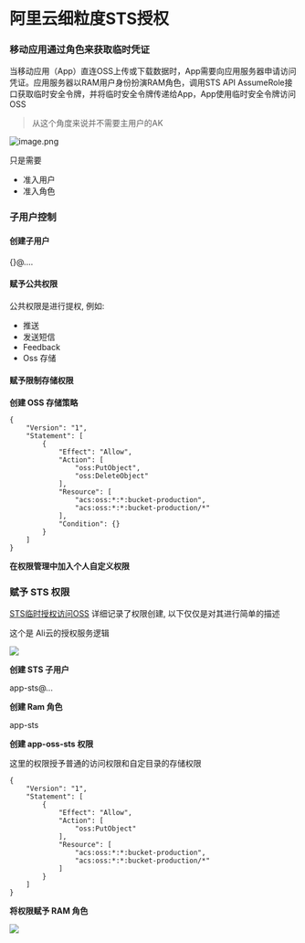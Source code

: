 # 阿里云细粒度STS授权

### 移动应用通过角色来获取临时凭证

当移动应用（App）直连OSS上传或下载数据时，App需要向应用服务器申请访问凭证。应用服务器以RAM用户身份扮演RAM角色，调用STS API
AssumeRole接口获取临时安全令牌，并将临时安全令牌传递给App，App使用临时安全令牌访问OSS
> 从这个角度来说并不需要主用户的AK

![image.png](https://file.wulicode.com/yuque/202208/04/23/0823AEY13Pj5.png?x-oss-process=image/resize,h_424)

只是需要

- 准入用户
- 准入角色

### 子用户控制

#### 创建子用户

{}@....

#### 赋予公共权限

公共权限是进行提权, 例如:

- 推送
- 发送短信
- Feedback
- Oss 存储

#### 赋予限制存储权限

**创建 OSS 存储策略**

```
{
    "Version": "1",
    "Statement": [
        {
            "Effect": "Allow",
            "Action": [
                "oss:PutObject",
                "oss:DeleteObject"
            ],
            "Resource": [
                "acs:oss:*:*:bucket-production",
                "acs:oss:*:*:bucket-production/*"
            ],
            "Condition": {}
        }
    ]
}
```

**在权限管理中加入个人自定义权限**

### 赋予 STS 权限

[STS临时授权访问OSS](https://help.aliyun.com/document_detail/100624.html) 详细记录了权限创建, 以下仅仅是对其进行简单的描述

这个是 Ali云的授权服务逻辑

![](https://file.wulicode.com/yuque/202208/04/23/0824F1AILnwg.png?x-oss-process=image/resize,h_249)

**创建 STS 子用户**

app-sts@...

**创建 Ram 角色**

app-sts

**创建 app-oss-sts 权限**

这里的权限授予普通的访问权限和自定目录的存储权限

```
{
    "Version": "1",
    "Statement": [
        {
            "Effect": "Allow",
            "Action": [
                "oss:PutObject"
            ],
            "Resource": [
                "acs:oss:*:*:bucket-production",
                "acs:oss:*:*:bucket-production/*"
            ]
        }
    ]
}
```

**将权限赋予 RAM 角色**

![](https://file.wulicode.com/yuque/202208/04/23/0824hwIQoNZb.png?x-oss-process=image/resize,h_448)

